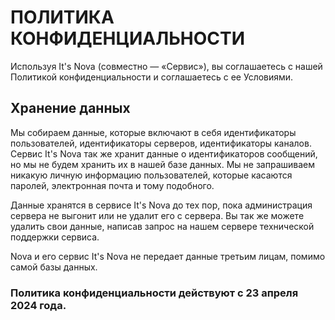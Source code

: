 # ПОЛИТИКА КОНФИДЕНЦИАЛЬНОСТИ

Используя It's Nova (совместно — «Сервис»), вы соглашаетесь с нашей Политикой конфиденциальности и соглашаетесь с ее Условиями.

## Хранение данных

Мы собираем данные, которые включают в себя идентификаторы пользователей, идентификаторы серверов, идентификаторы каналов. Сервис It's Nova так же хранит данные о идентификаторов сообщений, но мы не будем хранить их в нашей базе данных. Мы не запрашиваем никакую личную информацию пользователей, которые касаются паролей, электронная почта и тому подобного. 

Данные хранятся в сервисе It's Nova до тех пор, пока администрация сервера не выгонит или не удалит его с сервера. Вы так же можете удалить свои данные, написав запрос на нашем сервере технической поддержки сервиса.

Nova и его сервис It's Nova не передает данные третьим лицам, помимо самой базы данных.

### Политика конфиденциальности действуют с 23 апреля 2024 года.
